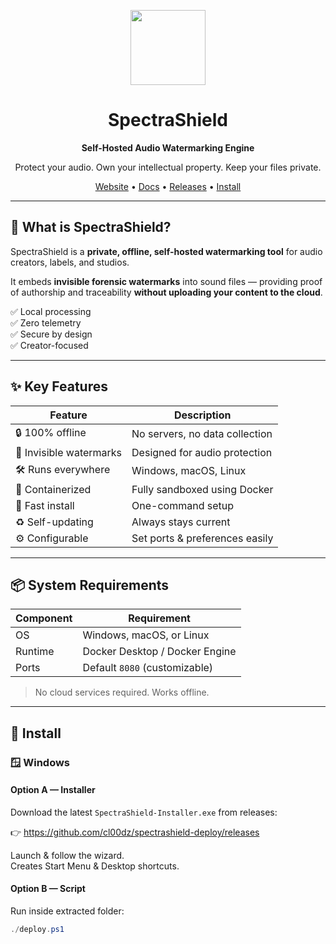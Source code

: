 <p align="center">
  <img src="assets/icon-256.png" width="120" />
</p>

<h1 align="center">SpectraShield</h1>
<p align="center"><b>Self-Hosted Audio Watermarking Engine</b></p>

<p align="center">Protect your audio. Own your intellectual property. Keep your files private.</p>

<p align="center">
  <a href="#">Website</a> •
  <a href="#">Docs</a> •
  <a href="https://github.com/cl00dz/spectrashield-deploy/releases">Releases</a> •
  <a href="#-install">Install</a>
</p>

---

## 🎯 What is SpectraShield?

SpectraShield is a **private, offline, self-hosted watermarking tool** for audio creators, labels, and studios.

It embeds **invisible forensic watermarks** into sound files — providing proof of authorship and traceability **without uploading your content to the cloud**.

✅ Local processing  
✅ Zero telemetry  
✅ Secure by design  
✅ Creator-focused  

---

## ✨ Key Features

| Feature | Description |
|--------|------------|
🔒 100% offline | No servers, no data collection  
🎵 Invisible watermarks | Designed for audio protection  
🛠️ Runs everywhere | Windows, macOS, Linux  
🐳 Containerized | Fully sandboxed using Docker  
🚀 Fast install | One-command setup  
♻️ Self-updating | Always stays current  
⚙️ Configurable | Set ports & preferences easily  

---

## 📦 System Requirements

| Component | Requirement |
|---|---|
OS | Windows, macOS, or Linux  
Runtime | Docker Desktop / Docker Engine  
Ports | Default `8080` (customizable)  

> No cloud services required. Works offline.

---

## 🚀 Install

### 🪟 **Windows**

#### Option A — Installer
Download the latest `SpectraShield-Installer.exe` from releases:

👉 https://github.com/cl00dz/spectrashield-deploy/releases

Launch & follow the wizard.  
Creates Start Menu & Desktop shortcuts.

#### Option B — Script
Run inside extracted folder:

```powershell
./deploy.ps1
